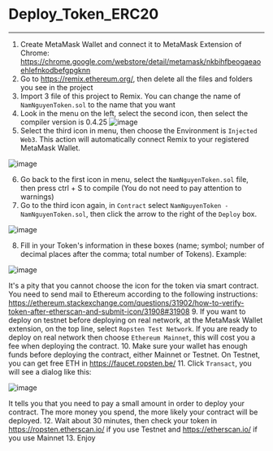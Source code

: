 # Deploy_Token_ERC20
---------------------------------
1. Create MetaMask Wallet and connect it to MetaMask Extension of Chrome: https://chrome.google.com/webstore/detail/metamask/nkbihfbeogaeaoehlefnkodbefgpgknn
2. Go to https://remix.ethereum.org/, then delete all the files and folders you see in the project
3. Import 3 file of this project to Remix. You can change the name of `NamNguyenToken.sol` to the name that you want
4. Look in the menu on the left, select the second icon, then select the compiler version is 0.4.25
![image](https://user-images.githubusercontent.com/38404536/118002780-2860ac80-b372-11eb-8d58-c58a72b26af0.png)
5. Select the third icon in menu, then choose the Environment is `Injected Web3`. This action will automatically connect Remix to your registered MetaMask Wallet.

![image](https://user-images.githubusercontent.com/38404536/118003193-8e4d3400-b372-11eb-9b3e-4b767408fa5e.png)

6. Go back to the first icon in menu, select the `NamNguyenToken.sol` file, then press ctrl + S to compile (You do not need to pay attention to warnings)
7. Go to the third icon again, in `Contract` select `NamNguyenToken - NamNguyenToken.sol`, then click the arrow to the right of the `Deploy` box.

![image](https://user-images.githubusercontent.com/38404536/118007678-8d1e0600-b376-11eb-956c-861fe0d0734c.png)

8. Fill in your Token's information in these boxes (name; symbol; number of decimal places after the comma; total number of Tokens). Example:

![image](https://user-images.githubusercontent.com/38404536/118004937-20097100-b374-11eb-9b5c-57e6da81be66.png)

It's a pity that you cannot choose the icon for the token via smart contract. You need to send mail to Ethereum according to the following instructions: https://ethereum.stackexchange.com/questions/31902/how-to-verify-token-after-etherscan-and-submit-icon/31908#31908
9. If you want to deploy on testnet before deploying on real network, at the MetaMask Wallet extension, on the top line, select `Ropsten Test Network`. If you are ready to deploy on real network then choose `Ethereum Mainnet`, this will cost you a fee when deploying the contract.
10. Make sure your wallet has enough funds before deploying the contract, either Mainnet or Testnet. On Testnet, you can get free ETH in https://faucet.ropsten.be/
11. Click `Transact`, you will see a dialog like this:

![image](https://user-images.githubusercontent.com/38404536/118005524-a9b93e80-b374-11eb-89ab-7a85245c7c20.png)

It tells you that you need to pay a small amount in order to deploy your contract. The more money you spend, the more likely your contract will be deployed.
12. Wait about 30 minutes, then check your token in https://ropsten.etherscan.io/ if you use Testnet and https://etherscan.io/ if you use Mainnet
13. Enjoy
